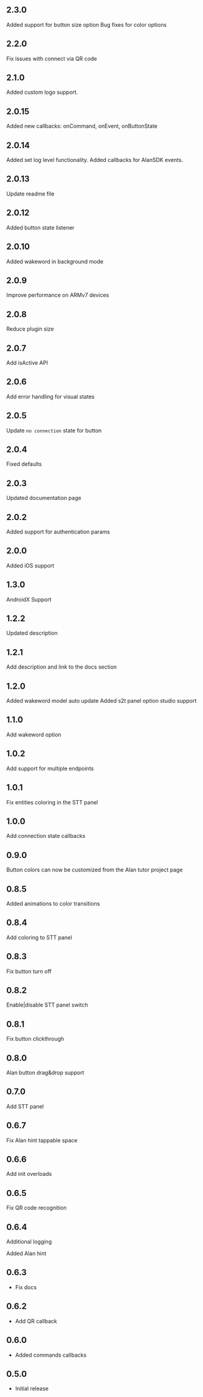 ## 2.3.0
Added support for button size option
Bug fixes for color options

## 2.2.0
Fix issues with connect via QR code

## 2.1.0
Added custom logo support.

## 2.0.15
Added new callbacks: onCommand, onEvent, onButtonState

## 2.0.14
Added set log level functionality.
Added callbacks for AlanSDK events.

## 2.0.13
Update readme file

## 2.0.12
Added button state listener

## 2.0.10
Added wakeword in background mode

## 2.0.9
Improve performance on ARMv7 devices

## 2.0.8
Reduce plugin size

## 2.0.7
Add isActive API

## 2.0.6
Add error handling for visual states

## 2.0.5
Update `no connection` state for button

## 2.0.4
Fixed defaults

## 2.0.3
Updated documentation page

## 2.0.2
Added support for authentication params

## 2.0.0
Added iOS support

## 1.3.0
AndroidX Support

## 1.2.2
Updated description

## 1.2.1
Add description and link to the docs section 

## 1.2.0
Added wakeword model auto update
Added s2t panel option studio support


## 1.1.0
Add wakeword option

## 1.0.2

Add support for multiple endpoints

## 1.0.1

Fix entities coloring in the STT panel

## 1.0.0

Add connection state callbacks 

## 0.9.0

Button colors can now be customized from the Alan tutor project page

## 0.8.5

Added animations to color transitions

## 0.8.4

Add coloring to STT panel

## 0.8.3

Fix button turn off

## 0.8.2

Enable|disable STT panel switch

## 0.8.1

Fix button clickthrough

## 0.8.0

Alan button drag&drop support

## 0.7.0

Add STT panel
 
## 0.6.7

Fix Alan hint tappable space

## 0.6.6

Add init overloads

## 0.6.5

Fix QR code recognition

## 0.6.4

Additional logging

Added Alan hint

## 0.6.3

* Fix docs

## 0.6.2

* Add QR callback

## 0.6.0

* Added commands callbacks

## 0.5.0

* Initial release 
